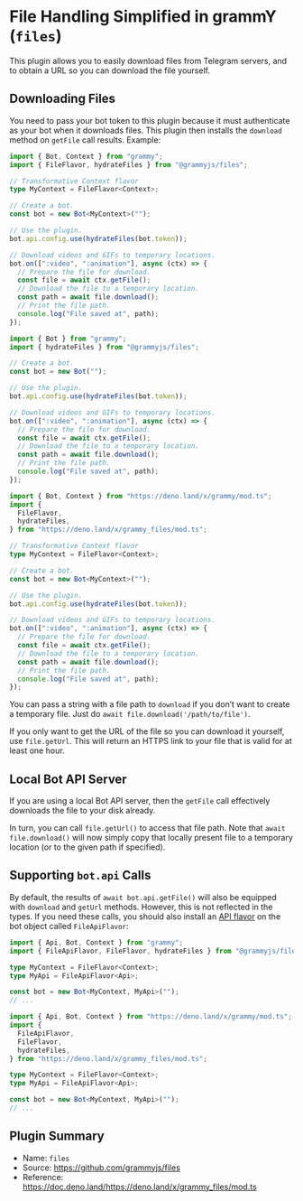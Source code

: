 # File Handling Simplified in grammY (`files`)

This plugin allows you to easily download files from Telegram servers, and to obtain a URL so you can download the file yourself.

## Downloading Files

You need to pass your bot token to this plugin because it must authenticate as your bot when it downloads files.
This plugin then installs the `download` method on `getFile` call results.
Example:

<CodeGroup>
  <CodeGroupItem title="TypeScript" active>

```ts
import { Bot, Context } from "grammy";
import { FileFlavor, hydrateFiles } from "@grammyjs/files";

// Transformative Context flavor
type MyContext = FileFlavor<Context>;

// Create a bot.
const bot = new Bot<MyContext>("");

// Use the plugin.
bot.api.config.use(hydrateFiles(bot.token));

// Download videos and GIFs to temporary locations.
bot.on([":video", ":animation"], async (ctx) => {
  // Prepare the file for download.
  const file = await ctx.getFile();
  // Download the file to a temporary location.
  const path = await file.download();
  // Print the file path.
  console.log("File saved at", path);
});
```

</CodeGroupItem>
 <CodeGroupItem title="JavaScript">

```js
import { Bot } from "grammy";
import { hydrateFiles } from "@grammyjs/files";

// Create a bot.
const bot = new Bot("");

// Use the plugin.
bot.api.config.use(hydrateFiles(bot.token));

// Download videos and GIFs to temporary locations.
bot.on([":video", ":animation"], async (ctx) => {
  // Prepare the file for download.
  const file = await ctx.getFile();
  // Download the file to a temporary location.
  const path = await file.download();
  // Print the file path.
  console.log("File saved at", path);
});
```

</CodeGroupItem>
 <CodeGroupItem title="Deno">

```ts
import { Bot, Context } from "https://deno.land/x/grammy/mod.ts";
import {
  FileFlavor,
  hydrateFiles,
} from "https://deno.land/x/grammy_files/mod.ts";

// Transformative Context flavor
type MyContext = FileFlavor<Context>;

// Create a bot.
const bot = new Bot<MyContext>("");

// Use the plugin.
bot.api.config.use(hydrateFiles(bot.token));

// Download videos and GIFs to temporary locations.
bot.on([":video", ":animation"], async (ctx) => {
  // Prepare the file for download.
  const file = await ctx.getFile();
  // Download the file to a temporary location.
  const path = await file.download();
  // Print the file path.
  console.log("File saved at", path);
});
```

</CodeGroupItem>
</CodeGroup>

You can pass a string with a file path to `download` if you don’t want to create a temporary file.
Just do `await file.download('/path/to/file')`.

If you only want to get the URL of the file so you can download it yourself, use `file.getUrl`.
This will return an HTTPS link to your file that is valid for at least one hour.

## Local Bot API Server

If you are using a local Bot API server, then the `getFile` call effectively downloads the file to your disk already.

In turn, you can call `file.getUrl()` to access that file path.
Note that `await file.download()` will now simply copy that locally present file to a temporary location (or to the given path if specified).

## Supporting `bot.api` Calls

By default, the results of `await bot.api.getFile()` will also be equipped with `download` and `getUrl` methods.
However, this is not reflected in the types.
If you need these calls, you should also install an [API flavor](/advanced/transformers.html#api-flavoring) on the bot object called `FileApiFlavor`:

<CodeGroup>
  <CodeGroupItem title="Node.js" active>

```ts
import { Api, Bot, Context } from "grammy";
import { FileApiFlavor, FileFlavor, hydrateFiles } from "@grammyjs/files";

type MyContext = FileFlavor<Context>;
type MyApi = FileApiFlavor<Api>;

const bot = new Bot<MyContext, MyApi>("");
// ...
```

</CodeGroupItem>
  <CodeGroupItem title="Deno">

```ts
import { Api, Bot, Context } from "https://deno.land/x/grammy/mod.ts";
import {
  FileApiFlavor,
  FileFlavor,
  hydrateFiles,
} from "https://deno.land/x/grammy_files/mod.ts";

type MyContext = FileFlavor<Context>;
type MyApi = FileApiFlavor<Api>;

const bot = new Bot<MyContext, MyApi>("");
// ...
```

</CodeGroupItem>
</CodeGroup>

## Plugin Summary

- Name: `files`
- Source: <https://github.com/grammyjs/files>
- Reference: <https://doc.deno.land/https://deno.land/x/grammy_files/mod.ts>
